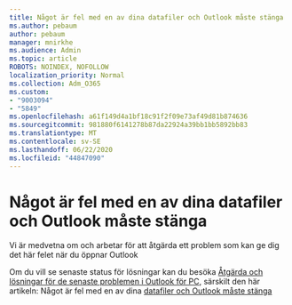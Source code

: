 ```yaml
---
title: Något är fel med en av dina datafiler och Outlook måste stänga
ms.author: pebaum
author: pebaum
manager: mnirkhe
ms.audience: Admin
ms.topic: article
ROBOTS: NOINDEX, NOFOLLOW
localization_priority: Normal
ms.collection: Adm_O365
ms.custom:
- "9003094"
- "5849"
ms.openlocfilehash: a61f149d4a1bf18c91f2f09e73af49d81b874636
ms.sourcegitcommit: 981880f6141278b87da22924a39bb1bb5892bb83
ms.translationtype: MT
ms.contentlocale: sv-SE
ms.lasthandoff: 06/22/2020
ms.locfileid: "44847090"
---
```

# <a name="something-is-wrong-with-one-of-your-data-files-and-outlook-needs-to-close"></a>Något är fel med en av dina datafiler och Outlook måste stänga

Vi är medvetna om och arbetar för att åtgärda ett problem som kan ge dig det här felet när du öppnar Outlook

Om du vill se senaste status för lösningar kan du besöka [Åtgärda och lösningar för de senaste problemen i Outlook för PC](https://support.microsoft.com/office/ecf61305-f84f-4e13-bb73-95a214ac1230), särskilt den här artikeln: Något är fel med en av dina [datafiler och Outlook måste stänga](https://support.microsoft.com/office/a3b59934-2446-4f2a-bd25-58f88188b9b2)
